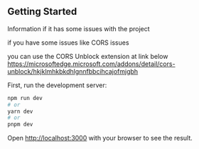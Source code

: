 ## Getting Started

Information if it has some issues with the project

if you have some issues like CORS issues

you can use the CORS Unblock extension at link below
https://microsoftedge.microsoft.com/addons/detail/cors-unblock/hkjklmhkbkdhlgnnfbbcihcajofmjgbh

First, run the development server:

```bash
npm run dev
# or
yarn dev
# or
pnpm dev
```

Open [http://localhost:3000](http://localhost:3000) with your browser to see the result.
